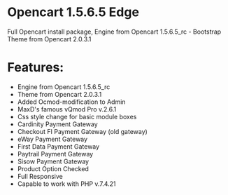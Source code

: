 # Opencart 1.5.6.5 Edge
Full Opencart install package, Engine from Opencart 1.5.6.5_rc - Bootstrap Theme from Opencart 2.0.3.1

Features:
========

* Engine from Opencart 1.5.6.5_rc
* Theme from Opencart 2.0.3.1
* Added Ocmod-modification to Admin
* MaxD's famous vQmod Pro v.2.6.1
* Css style change for basic module boxes
* Cardinity Payment Gateway
* Checkout FI Payment Gateway (old gateway)
* eWay Payment Gateway
* First Data Payment Gateway
* Paytrail Payment Gateway
* Sisow Payment Gateway
* Product Option Checked
* Full Responsive
* Capable to work with PHP v.7.4.21

